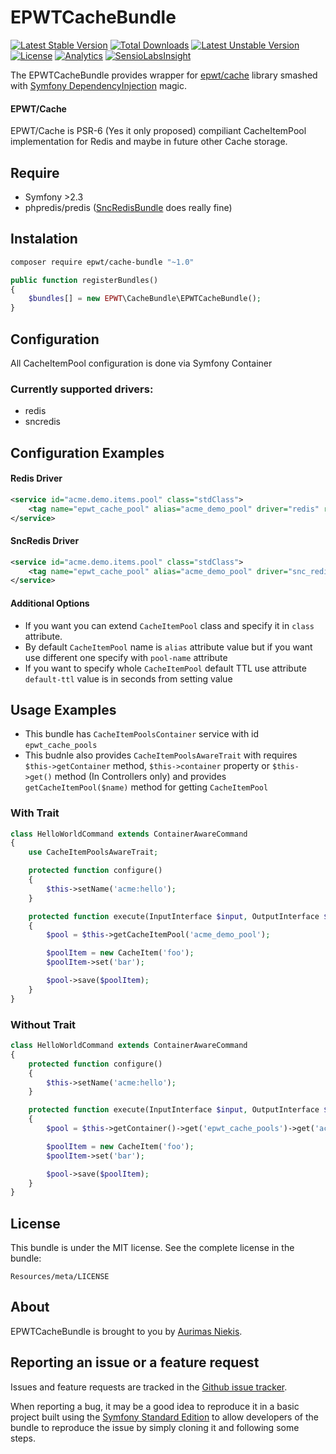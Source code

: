 EPWTCacheBundle
===============
[![Latest Stable Version](https://poser.pugx.org/epwt/cache-bundle/v/stable)](https://packagist.org/packages/epwt/cache-bundle) [![Total Downloads](https://poser.pugx.org/epwt/cache-bundle/downloads)](https://packagist.org/packages/epwt/cache-bundle) [![Latest Unstable Version](https://poser.pugx.org/epwt/cache-bundle/v/unstable)](https://packagist.org/packages/epwt/cache-bundle) [![License](https://poser.pugx.org/epwt/cache-bundle/license)](https://packagist.org/packages/epwt/cache-bundle)
[![Analytics](https://ga-beacon.appspot.com/UA-62340336-1/gcds/epwt-cache)](https://github.com/igrigorik/ga-beacon) [![SensioLabsInsight](https://insight.sensiolabs.com/projects/736ce78f-ddec-4742-a475-c9a8725eaed0/big.png)](https://insight.sensiolabs.com/projects/736ce78f-ddec-4742-a475-c9a8725eaed0)


The EPWTCacheBundle provides wrapper for [epwt/cache](https://github.com/gcds/epwt-cache) library smashed with [Symfony DependencyInjection](https://github.com/symfony/DependencyInjection) magic.

#### EPWT/Cache

EPWT/Cache is PSR-6 (Yes it only proposed) compiliant CacheItemPool implementation for Redis and maybe in future other Cache storage.

## Require

 * Symfony >2.3
 * phpredis/predis ([SncRedisBundle](https://github.com/snc/SncRedisBundle) does really fine)
 
## Instalation

```bash
composer require epwt/cache-bundle "~1.0"
``` 

```php
public function registerBundles()
{
	$bundles[] = new EPWT\CacheBundle\EPWTCacheBundle();
}
```
 
## Configuration

All CacheItemPool configuration is done via Symfony Container

### Currently supported drivers:

 * redis
 * sncredis
 
## Configuration Examples

#### Redis Driver

```xml
<service id="acme.demo.items.pool" class="stdClass">
    <tag name="epwt_cache_pool" alias="acme_demo_pool" driver="redis" redis-id="acme.demo.redis"/>
</service>
```

#### SncRedis Driver

```xml
<service id="acme.demo.items.pool" class="stdClass">
    <tag name="epwt_cache_pool" alias="acme_demo_pool" driver="snc_redis" sncredis-client="default"/>
</service>
```

#### Additional Options

* If you want you can extend `CacheItemPool` class and specify it in `class` attribute.
* By default `CacheItemPool` name is `alias` attribute value but if you want use different one specify with `pool-name` attribute
* If you want to specify whole `CacheItemPool` default TTL use attribute `default-ttl` value is in seconds from setting value


## Usage Examples

* This bundle has `CacheItemPoolsContainer` service with id `epwt_cache_pools`
* This budnle also provides `CacheItemPoolsAwareTrait` with requires `$this->getContainer` method, `$this->container` property or `$this->get()` method (In Controllers only) and provides `getCacheItemPool($name)` method for getting `CacheItemPool`

### With Trait

```php
class HelloWorldCommand extends ContainerAwareCommand
{
    use CacheItemPoolsAwareTrait;

    protected function configure()
    {
        $this->setName('acme:hello');
    }

    protected function execute(InputInterface $input, OutputInterface $output)
    {
        $pool = $this->getCacheItemPool('acme_demo_pool');

        $poolItem = new CacheItem('foo');
        $poolItem->set('bar');

        $pool->save($poolItem);
    }
}
```

### Without Trait

```php
class HelloWorldCommand extends ContainerAwareCommand
{
    protected function configure()
    {
        $this->setName('acme:hello');
    }

    protected function execute(InputInterface $input, OutputInterface $output)
    {
        $pool = $this->getContainer()->get('epwt_cache_pools')->get('acme_demo_pool');

        $poolItem = new CacheItem('foo');
        $poolItem->set('bar');

        $pool->save($poolItem);
    }
}

```

License
-------

This bundle is under the MIT license. See the complete license in the bundle:

    Resources/meta/LICENSE

About
-----

EPWTCacheBundle is brought to you by [Aurimas Niekis](https://github.com/gcds).

Reporting an issue or a feature request
---------------------------------------

Issues and feature requests are tracked in the [Github issue tracker](https://github.com/gcds/epwt-cache-bundle/issues).

When reporting a bug, it may be a good idea to reproduce it in a basic project
built using the [Symfony Standard Edition](https://github.com/symfony/symfony-standard)
to allow developers of the bundle to reproduce the issue by simply cloning it
and following some steps.
